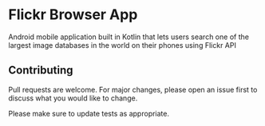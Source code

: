# Flickr Browser App

Android mobile application built in Kotlin that lets users search one of the largest image databases
in the world on their phones using Flickr API

## Contributing
Pull requests are welcome. For major changes, please open an issue first to discuss what you would like to change.

Please make sure to update tests as appropriate.
